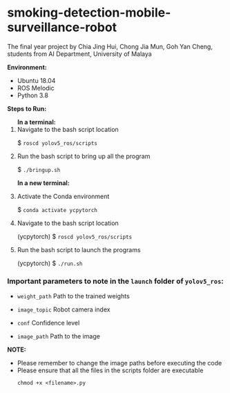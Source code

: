 # smoking-detection-mobile-surveillance-robot
The final year project by Chia Jing Hui, Chong Jia Mun, Goh Yan Cheng, students from AI Department, University of Malaya

**Environment:**
<ul>
<li>Ubuntu 18.04</li>
<li>ROS Melodic</li>
<li>Python 3.8</li>
</ul>

**Steps to Run:**

<ol>
<b>In a terminal:</b>
<li>Navigate to the bash script location</li>

$ `roscd yolov5_ros/scripts`
<li>Run the bash script to bring up all the program</li>

$ `./bringup.sh`

<b>In a new terminal:</b>
<li>Activate the Conda environment</li>

$ `conda activate ycpytorch`
<li>Navigate to the bash script location</li>

(ycpytorch) $ `roscd yolov5_ros/scripts`
<li>Run the bash script to launch the programs</li>

(ycpytorch) $ `./run.sh`
</ol>

### Important parameters to note in the `launch` folder of `yolov5_ros`:

- `weight_path`
Path to the trained weights

- `image_topic`
Robot camera index

- `conf`
Confidence level

- `image_path`
Path to the image

**NOTE:**
<ul>
<li>Please remember to change the image paths before executing the code</li>

<li>Please ensure that all the files in the scripts folder are executable  </li>

`chmod +x <filename>.py`
</ul>
